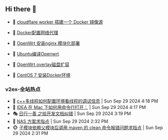 ## Hi there 👋

<!--
**dkyg666/dkyg666** is a ✨ _special_ ✨ repository because its `README.md` (this file) appears on your GitHub profile.

Here are some ideas to get you started:

- 🔭 I’m currently working on ...
- 🌱 I’m currently learning ...
- 👯 I’m looking to collaborate on ...
- 🤔 I’m looking for help with ...
- 💬 Ask me about ...
- 📫 How to reach me: ...
- 😄 Pronouns: ...
- ⚡ Fun fact: ...
-->

<!-- BLOG-POST-LIST:START -->
- 🦩 [cloudflare worker 搭建一个 Docker 镜像源](http://blog.1996099.xyz/archives/cloudflare-worker-da-jian-yi-ge-docker-jing-xiang-zhan) 

- 🚦 [Docker配置网络代理](http://blog.1996099.xyz/archives/dockerpei-zhi-wang-luo-dai-li) 

- 🫶 [OpenWrt 安装nginx 模块化部署](http://blog.1996099.xyz/archives/openwrt-an-zhuang-nginx-mo-kuai-hua-bu-shu) 

- 🦄 [Ubuntu编译Openwrt](http://blog.1996099.xyz/archives/ubuntuzi-bian-yi-openwrt) 

- 🐻 [OpenWrt overlay磁盘扩容](http://blog.1996099.xyz/archives/openwrt-overlay) 

- 🤖 [CentOS 7 安装Docker环境](http://blog.1996099.xyz/archives/centos-docker) 
<!-- BLOG-POST-LIST:END -->

### v2ex-全站热点
<!-- v2ex:START -->
- 🥸 [c++多线程如何配置环境看线程的调试信息](https://www.v2ex.com/t/1076956#reply4) | Sun Sep 29 2024 4:18 PM
- 🤗 [IDEA 在 Mac 下如何用命令行打开：](https://www.v2ex.com/t/1076955#reply4) | Sun Sep 29 2024 4:17 PM
- 🎭 [日行一善 之给开发文档纠错](https://www.v2ex.com/t/1076948#reply0) | Sun Sep 29 2024 3:19 PM
- 🥷 [NAS 方案求指点](https://www.v2ex.com/t/1076942#reply3) | Sun Sep 29 2024 2:32 PM
- 🐵 [子模块依赖父模块后调用 maven 的 clean 命令报错问题求指点](https://www.v2ex.com/t/1076941#reply1) | Sun Sep 29 2024 2:31 PM<!-- v2ex:END -->

